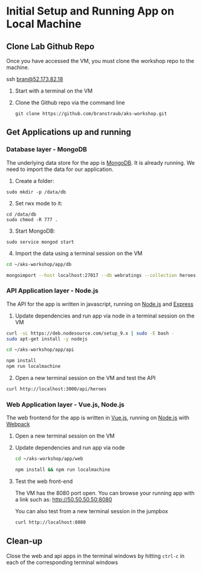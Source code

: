 # Initial Setup and Running App on Local Machine

## Clone Lab Github Repo

Once you have accessed the VM, you must clone the workshop repo to the machine.

ssh bran@52.173.82.18

1. Start with a terminal on the VM
2. Clone the Github repo via the command line

    ```
    git clone https://github.com/branstraub/aks-workshop.git
    ```

## Get Applications up and running

### Database layer - MongoDB

The underlying data store for the app is [MongoDB](https://www.mongodb.com/ "MongoDB Homepage"). It is already running. We need to import the data for our application.

1. Create a folder: 
```
sudo mkdir -p /data/db
````

2. Set rwx mode to it: 
```
cd /data/db
sudo chmod -R 777 .
```

3. Start MongoDB:
```
sudo service mongod start
```

4. Import the data using a terminal session on the VM
```bash
cd ~/aks-workshop/app/db

mongoimport --host localhost:27017 --db webratings --collection heroes --file ./heroes.json --jsonArray && mongoimport --host localhost:27017 --db webratings --collection ratings --file ./ratings.json --jsonArray && mongoimport --host localhost:27017 --db webratings --collection sites --file ./sites.json --jsonArray
```

### API Application layer - Node.js

The API for the app is written in javascript, running on [Node.js](https://nodejs.org/en/ "Node.js Homepage") and [Express](http://expressjs.com/ "Express Homepage")

1. Update dependencies and run app via node in a terminal session on the VM

```bash
curl -sL https://deb.nodesource.com/setup_9.x | sudo -E bash -
sudo apt-get install -y nodejs

cd ~/aks-workshop/app/api

npm install 
npm run localmachine
```

2. Open a new terminal session on the VM and test the API


```bash
curl http://localhost:3000/api/heroes
```

### Web Application layer - Vue.js, Node.js

The web frontend for the app is written in [Vue.js](https://vuejs.org/Vue "Vue.js Homepage"), running on [Node.js](https://nodejs.org/en/ "Node.js Homepage") with [Webpack](https://webpack.js.org/ "Webpack Homepage")

1. Open a new terminal session on the VM
2. Update dependencies and run app via node

    ```bash
    cd ~/aks-workshop/app/web
    
    npm install && npm run localmachine
    ```
3. Test the web front-end

    The VM has the 8080 port open. You can browse your running app with a link such as: http://50.50.50.50:8080 

    You can also test from a new terminal session in the jumpbox
    ```bash
    curl http://localhost:8080
    ```

## Clean-up

Close the web and api apps in the terminal windows by hitting `ctrl-c` in each of the corresponding terminal windows

